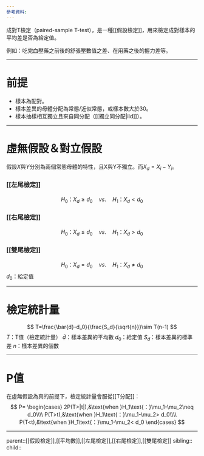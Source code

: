 ```yaml
---
參考資料:
---
```

成對T檢定（paired-sample T-test），是一種[[假設檢定]]，用來檢定成對樣本的平均差是否為給定值。

例如：吃完血壓藥之前後的舒張壓數值之差、在用藥之後的握力差等。
- - -
# 前提
- 樣本為配對。
- 樣本差異的母體分配為常態/近似常態，或樣本數大於30。
- 樣本抽樣相互獨立且來自同分配（[[獨立同分配|iid]]）。
- - -
# 虛無假設＆對立假設
假設$X$與$Y$分別為兩個常態母體的特性，且X與Y不獨立。而$X_d=X_i-Y_i$。
### [[左尾檢定]]
$$
H_0\text{：}X_d\geq d_0\quad vs.\quad H_1\text{：}X_d<d_0
$$
### [[右尾檢定]]
$$
H_0\text{：}X_d\leq d_0\quad vs.\quad H_1\text{：}X_d>d_0
$$
### [[雙尾檢定]]
$$
H_0\text{：}X_d= d_0\quad vs.\quad H_1\text{：}X_d\neq d_0
$$
$d_0$：給定值
- - -
# 檢定統計量
$$
T=\frac{\bar{d}-d_0}{\frac{S_d}{\sqrt{n}}}\sim T(n-1)
$$
$T$：T值（檢定統計量）
$\bar{d}$：樣本差異的平均數
$d_0$：給定值
$S_d$：樣本差異的標準差
$n$：樣本差異的個數
- - -
# P值
在虛無假設為真的前提下，檢定統計量會服從[[T分配]]：
$$
P=
\begin{cases}
2P(T>|t|),&\text{when }H_1\text{：}\mu_1-\mu_2\neq d_0\\\\
P(T>t),&\text{when }H_1\text{：}\mu_1-\mu_2> d_0\\\\
P(T<t),&\text{when }H_1\text{：}\mu_1-\mu_2< d_0
\end{cases}
$$
- - -
parent::[[假設檢定]],[[平均數]],[[左尾檢定]],[[右尾檢定]],[[雙尾檢定]]
sibling::
child::